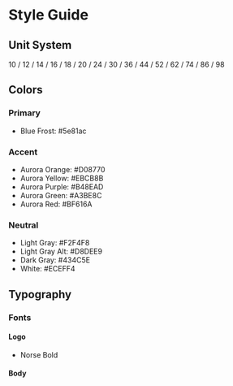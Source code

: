 # Style Guide

## Unit System

10 / 12 / 14 / 16 / 18 / 20 / 24 / 30 / 36 / 44 / 52 / 62 / 74 / 86 / 98

## Colors

### Primary

- Blue Frost: #5e81ac

### Accent

- Aurora Orange: #D08770
- Aurora Yellow: #EBCB8B
- Aurora Purple: #B48EAD
- Aurora Green: #A3BE8C
- Aurora Red: #BF616A

### Neutral

- Light Gray: #F2F4F8
- Light Gray Alt: #D8DEE9
- Dark Gray: #434C5E
- White: #ECEFF4

## Typography

### Fonts

#### Logo

- Norse Bold

#### Body
